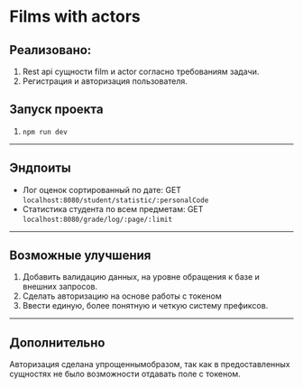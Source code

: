 # Films with actors

## Реализовано:
1. Rest api сущности film и actor согласно требованиям задачи.
2. Регистрация и авторизация пользователя.

## Запуск проекта
1. `npm run dev`
---
## Эндпоиты 
* Лог оценок сортированный по дате:
GET `localhost:8080/student/statistic/:personalCode`
* Статистика студента по всем предметам:
GET `localhost:8080/grade/log/:page/:limit`
---
## Возможные улучшения
1. Добавить валидацию данных, на уровне обращения к базе и внешних запросов.
2. Сделать авторизацию на основе работы с токеном
3. Ввести единую, более понятную и четкую систему префиксов.
---
## Дополнительно
Авторизация сделана упрощеннымобразом, так как в предоставленных сущностях не было возможности отдавать поле с токеном.
